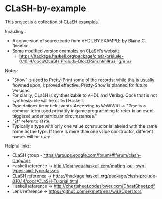 # CLaSH-by-example
This project is a collection of CLaSH examples.

Including :
- A conversion of source code from VHDL BY EXAMPLE by Blaine C. Readler
- Some modified version examples on CLaSH's website
  * https://hackage.haskell.org/package/clash-prelude-0.10.14/docs/CLaSH-Prelude-BlockRam.html#usingrams


Notes:
- "Show" is used to Pretty-Print some of the records; while this is usually frowned upon, it proved effective. Pretty-Show is planned for future versions.
- For clarity, CLaSH is synthesizable to VHDL and Verilog. Code that is not synthesizable will be called Haskell.
- Proc defines timer tick events. According to WoWWiki -> "Proc is a common term used primarily in game programming to refer to an event triggered under particular circumstances."
- "St" refers to state.
- Typically a type with only one value constructor is labeled with the same name as the type. If there is more than one value constructor, different names will be used.


Helpful links:
- CLaSH group - https://groups.google.com/forum/#!forum/clash-language
- Haskell reference -> http://learnyouahaskell.com/making-our-own-types-and-typeclasses
- CLaSH reference -> https://hackage.haskell.org/package/clash-prelude-0.10.14/docs/CLaSH-Tutorial.html
- Haskell reference -> http://cheatsheet.codeslower.com/CheatSheet.pdf
- Lens reference -> https://github.com/ekmett/lens/wiki/Operators

